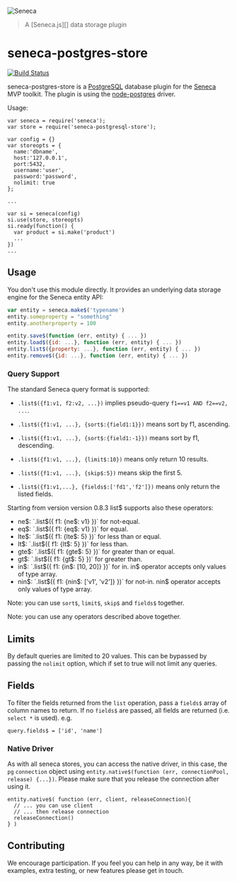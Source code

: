 ![Seneca](http://senecajs.org/files/assets/seneca-logo.png)
> A [Seneca.js][] data storage plugin

seneca-postgres-store
=======================

[![Build Status](https://travis-ci.org/nherment/seneca-postgresql-store.svg)](https://travis-ci.org/nherment/seneca-postgresql-store)

seneca-postgres-store is a [PostgreSQL][postgresqlorg] database plugin for the [Seneca][seneca] MVP toolkit. The plugin is using the
[node-postgres][nodepg] driver.

Usage:

    var seneca = require('seneca');
    var store = require('seneca-postgresql-store');

    var config = {}
    var storeopts = {
      name:'dbname',
      host:'127.0.0.1',
      port:5432,
      username:'user',
      password:'password',
      nolimit: true
    };

    ...

    var si = seneca(config)
    si.use(store, storeopts)
    si.ready(function() {
      var product = si.make('product')
      ...
    })
    ...

[postgresqlorg]: http://www.postgresql.org/
[seneca]: http://senecajs.org/
[nodepg]: https://github.com/brianc/node-postgres

## Usage
You don't use this module directly. It provides an underlying data storage engine for the Seneca entity API:

```js
var entity = seneca.make$('typename')
entity.someproperty = "something"
entity.anotherproperty = 100

entity.save$(function (err, entity) { ... })
entity.load$({id: ...}, function (err, entity) { ... })
entity.list$({property: ...}, function (err, entity) { ... })
entity.remove$({id: ...}, function (err, entity) { ... })
```

### Query Support
The standard Seneca query format is supported:

- `.list$({f1:v1, f2:v2, ...})` implies pseudo-query `f1==v1 AND f2==v2, ...`.

- `.list$({f1:v1, ...}, {sort$:{field1:1}})` means sort by f1, ascending.

- `.list$({f1:v1, ...}, {sort$:{field1:-1}})` means sort by f1, descending.

- `.list$({f1:v1, ...}, {limit$:10})` means only return 10 results.

- `.list$({f1:v1, ...}, {skip$:5})` means skip the first 5.

- `.list$({f1:v1,...}, {fields$:['fd1','f2']})` means only return the listed fields.


Starting from version version 0.8.3 list$ supports also these operators:

- ne$: `.list$({ f1: {ne$: v1} })` for not-equal. 
- eq$: `.list$({ f1: {eq$: v1} })` for equal. 
- lte$: `.list$({ f1: {lte$: 5} })` for less than or equal. 
- lt$: `.list$({ f1: {lt$: 5} })` for less than. 
- gte$: `.list$({ f1: {gte$: 5} })` for greater than or equal. 
- gt$: `.list$({ f1: {gt$: 5} })` for greater than. 
- in$: `.list$({ f1: {in$: [10, 20]} })` for in. in$ operator accepts only values of type array. 
- nin$: `.list$({ f1: {nin$: ['v1', 'v2']} })` for not-in. nin$ operator accepts only values of type array. 


Note: you can use `sort$`, `limit$`, `skip$` and `fields$` together.

Note: you can use any operators described above together.

## Limits

By default queries are limited to 20 values. This can be bypassed by passing the `nolimit` option, which if set to true will not limit any queries.

## Fields

To filter the fields returned from the `list` operation, pass a `fields$` array of column names to return. If no `fields$` are passed, all fields are returned (i.e. `select *` is used). e.g.

    query.fields$ = ['id', 'name']


### Native Driver
As with all seneca stores, you can access the native driver, in this case, the `pg`
`connection` object using `entity.native$(function (err, connectionPool, release) {...})`.
Please make sure that you release the connection after using it.

```
entity.native$( function (err, client, releaseConnection){
  // ... you can use client
  // ... then release connection
  releaseConnection()
} )
```


## Contributing
We encourage participation. If you feel you can help in any way, be it with
examples, extra testing, or new features please get in touch.
